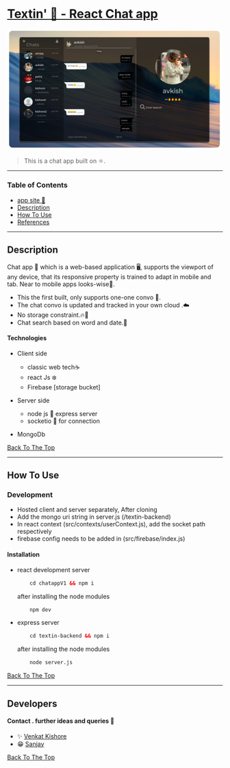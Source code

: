 # [Textin' 🖤 - React Chat app](https://textin.herokuapp.com/)

![Project](images/main.png)

> This is a chat app built on ⚛️.

---

### Table of Contents

- [app site 🖤 ](https://textin.herokuapp.com/)
- [Description](#description)
- [How To Use](#how-to-use)
- [References](#developers)

---

## Description

Chat app 🥷 which is a web-based application 🖥️, supports the viewport of any device, that its responsive property is trained to adapt in mobile and tab. Near to mobile apps looks-wise📱.

- This the first built, only supports one-one convo 🧡.
- The chat convo is updated and tracked in your own cloud .☁️
- No storage constraint.🔥📁
- Chat search based on word and date.📅


#### Technologies

- Client side 
    - classic web tech☕
    - react Js ❄️
    - Firebase [storage bucket]
            
- Server side
    - node js 📜 express server
    - socketio 🔌 for connection
- MongoDb

[Back To The Top](#read-me-template)

---

## How To Use
### Development 
- Hosted client and server separately, After cloning
- Add the mongo uri string in server.js (/textin-backend)
- In react context (src/contexts/userContext.js), add the socket path respectively
- firebase config needs to be added in (src/firebase/index.js) 
#### Installation
- react development server
    ```html
        cd chatappV1 && npm i    
    ```
     after installing the node modules
    ```html
        npm dev          
    ```

- express server
    ```html
        cd textin-backend && npm i    
    ```

   after installing the node modules
    ```html
        node server.js  
    ```
[Back To The Top](#read-me-template)

---

## Developers
####  Contact . further ideas and queries 🎤   
 - ✨ [Venkat Kishore](https://github.com/vk22121999)
 - 😁 [Sanjay](https://github.com/SanjaySkDoss)

[Back To The Top](#read-me-template)





